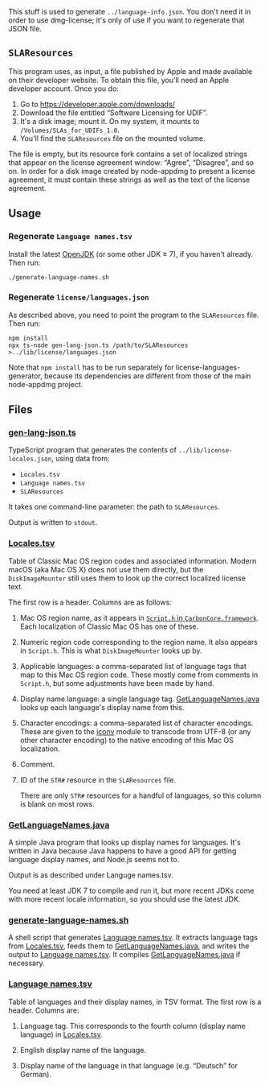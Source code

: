 This stuff is used to generate `../language-info.json`. You don't need it in order to use dmg-license; it's only of use if you want to regenerate that JSON file.

## `SLAResources`

This program uses, as input, a file published by Apple and made available on their developer website. To obtain this file, you'll need an Apple developer account. Once you do:

1. Go to <https://developer.apple.com/downloads/>
2. Download the file entitled “Software Licensing for UDIF”.
3. It's a disk image; mount it. On my system, it mounts to `/Volumes/SLAs_for_UDIFs_1.0`.
4. You'll find the `SLAResources` file on the mounted volume.

The file is empty, but its resource fork contains a set of localized strings that appear on the license agreement window: “Agree”, “Disagree”, and so on. In order for a disk image created by node-appdmg to present a license agreement, it must contain these strings as well as the text of the license agreement.

## Usage

### Regenerate `Language names.tsv`

Install the latest [OpenJDK] (or some other JDK ≥ 7), if you haven't already. Then run:

```
./generate-language-names.sh
```

### Regenerate `license/languages.json`

As described above, you need to point the program to the `SLAResources` file. Then run:

```
npm install
npx ts-node gen-lang-json.ts /path/to/SLAResources >../lib/license/languages.json
```

Note that `npm install` has to be run separately for license-languages-generator, because its dependencies are different from those of the main node-appdmg project.

## Files

### [gen-lang-json.ts]

TypeScript program that generates the contents of `../lib/license-locales.json`, using data from:

* `Locales.tsv`
* `Language names.tsv`
* `SLAResources`

It takes one command-line parameter: the path to `SLAResources`.

Output is written to `stdout`.

### [Locales.tsv]

Table of Classic Mac OS region codes and associated information. Modern macOS (aka Mac OS X) does not use them directly, but the `DiskImageMounter` still uses them to look up the correct localized license text.

The first row is a header. Columns are as follows:

1. Mac OS region name, as it appears in [`Script.h` in `CarbonCore.framework`](https://github.com/phracker/MacOSX-SDKs/blob/master/MacOSX10.6.sdk/System/Library/Frameworks/CoreServices.framework/Versions/A/Frameworks/CarbonCore.framework/Versions/A/Headers/Script.h). Each localization of Classic Mac OS has one of these.

2. Numeric region code corresponding to the region name. It also appears in `Script.h`. This is what `DiskImageMounter` looks up by.

3. Applicable languages: a comma-separated list of language tags that map to this Mac OS region code. These mostly come from comments in `Script.h`, but some adjustments have been made by hand.

4. Display name language: a single language tag. [GetLanguageNames.java] looks up each language's display name from this.

5. Character encodings: a comma-separated list of character encodings. These are given to the [iconv](https://www.npmjs.com/package/iconv) module to transcode from UTF-8 (or any other character encoding) to the native encoding of this Mac OS localization.

6. Comment.

7. ID of the `STR#` resource in the `SLAResources` file.

   There are only `STR#` resources for a handful of languages, so this column is blank on most rows.

### [GetLanguageNames.java]

A simple Java program that looks up display names for languages. It's written in Java because Java happens to have a good API for getting language display names, and Node.js seems not to.

Output is as described under Languge names.tsv.

You need at least JDK 7 to compile and run it, but more recent JDKs come with more recent locale information, so you should use the latest JDK.

### [generate-language-names.sh]

A shell script that generates [Language names.tsv]. It extracts language tags from [Locales.tsv], feeds them to [GetLanguageNames.java], and writes the output to [Language names.tsv]. It compiles [GetLanguageNames.java] if necessary.

### [Language names.tsv]

Table of languages and their display names, in TSV format. The first row is a header. Columns are:

1. Language tag. This corresponds to the fourth column (display name language) in [Locales.tsv].

2. English display name of the language.

3. Display name of the language in that language (e.g. “Deutsch” for German).

[gen-lang-json.ts]: gen-lang-json.ts
[Locales.tsv]: Locales.tsv
[GetLanguageNames.java]: GetLanguageNames.java
[generate-language-names.sh]: generate-language-names.sh
[Language names.tsv]: Language%20names.tsv
[OpenJDK]: https://jdk.java.net
